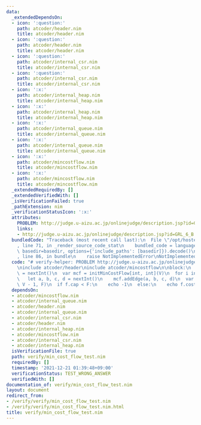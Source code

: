 ```yaml
---
data:
  _extendedDependsOn:
  - icon: ':question:'
    path: atcoder/header.nim
    title: atcoder/header.nim
  - icon: ':question:'
    path: atcoder/header.nim
    title: atcoder/header.nim
  - icon: ':question:'
    path: atcoder/internal_csr.nim
    title: atcoder/internal_csr.nim
  - icon: ':question:'
    path: atcoder/internal_csr.nim
    title: atcoder/internal_csr.nim
  - icon: ':x:'
    path: atcoder/internal_heap.nim
    title: atcoder/internal_heap.nim
  - icon: ':x:'
    path: atcoder/internal_heap.nim
    title: atcoder/internal_heap.nim
  - icon: ':x:'
    path: atcoder/internal_queue.nim
    title: atcoder/internal_queue.nim
  - icon: ':x:'
    path: atcoder/internal_queue.nim
    title: atcoder/internal_queue.nim
  - icon: ':x:'
    path: atcoder/mincostflow.nim
    title: atcoder/mincostflow.nim
  - icon: ':x:'
    path: atcoder/mincostflow.nim
    title: atcoder/mincostflow.nim
  _extendedRequiredBy: []
  _extendedVerifiedWith: []
  _isVerificationFailed: true
  _pathExtension: nim
  _verificationStatusIcon: ':x:'
  attributes:
    PROBLEM: http://judge.u-aizu.ac.jp/onlinejudge/description.jsp?id=GRL_6_B
    links:
    - http://judge.u-aizu.ac.jp/onlinejudge/description.jsp?id=GRL_6_B
  bundledCode: "Traceback (most recent call last):\n  File \"/opt/hostedtoolcache/Python/3.10.5/x64/lib/python3.10/site-packages/onlinejudge_verify/documentation/build.py\"\
    , line 71, in _render_source_code_stat\n    bundled_code = language.bundle(stat.path,\
    \ basedir=basedir, options={'include_paths': [basedir]}).decode()\n  File \"/opt/hostedtoolcache/Python/3.10.5/x64/lib/python3.10/site-packages/onlinejudge_verify/languages/nim.py\"\
    , line 86, in bundle\n    raise NotImplementedError\nNotImplementedError\n"
  code: "# verify-helper: PROBLEM http://judge.u-aizu.ac.jp/onlinejudge/description.jsp?id=GRL_6_B\n\
    \ninclude atcoder/header\ninclude atcoder/mincostflow\n\nblock:\n  let V, E, F\
    \ = nextInt()\n  var mcf = initMinCostFlow[int, int](V)\n  for i in 0..<E:\n \
    \   let a, b, c, d = nextInt()\n    mcf.addEdge(a, b, c, d)\n  var f = mcf.flow(0,\
    \ V - 1, F)\n  if f.cap < F:\n    echo -1\n  else:\n    echo f.cost\n"
  dependsOn:
  - atcoder/mincostflow.nim
  - atcoder/internal_queue.nim
  - atcoder/header.nim
  - atcoder/internal_queue.nim
  - atcoder/internal_csr.nim
  - atcoder/header.nim
  - atcoder/internal_heap.nim
  - atcoder/mincostflow.nim
  - atcoder/internal_csr.nim
  - atcoder/internal_heap.nim
  isVerificationFile: true
  path: verify/min_cost_flow_test.nim
  requiredBy: []
  timestamp: '2021-12-21 01:39:48+09:00'
  verificationStatus: TEST_WRONG_ANSWER
  verifiedWith: []
documentation_of: verify/min_cost_flow_test.nim
layout: document
redirect_from:
- /verify/verify/min_cost_flow_test.nim
- /verify/verify/min_cost_flow_test.nim.html
title: verify/min_cost_flow_test.nim
---
```

